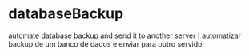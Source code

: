 # databaseBackup
automate database backup and send it to another server | automatizar backup de um banco de dados e enviar para outro servidor
